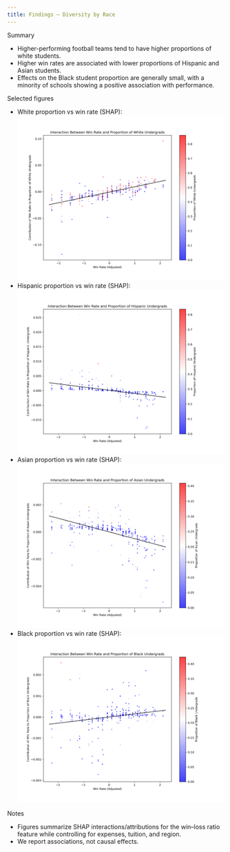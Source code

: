 ```yaml
---
title: Findings — Diversity by Race
---
```


Summary
- Higher-performing football teams tend to have higher proportions of white students.
- Higher win rates are associated with lower proportions of Hispanic and Asian students.
- Effects on the Black student proportion are generally small, with a minority of schools showing a positive association with performance.

Selected figures
- White proportion vs win rate (SHAP):
  ![SHAP: UGDS_WHITE vs win rate](../assets/img/Plots__UGDS_WHITE_interaction.png)
- Hispanic proportion vs win rate (SHAP):
  ![SHAP: UGDS_HISP vs win rate](../assets/img/Plots__UGDS_HISP_interaction.png)
- Asian proportion vs win rate (SHAP):
  ![SHAP: UGDS_ASIAN vs win rate](../assets/img/Plots__UGDS_ASIAN_interaction.png)
- Black proportion vs win rate (SHAP):
  ![SHAP: UGDS_BLACK vs win rate](../assets/img/Plots__UGDS_BLACK_interaction.png)

Notes
- Figures summarize SHAP interactions/attributions for the win–loss ratio feature while controlling for expenses, tuition, and region.
- We report associations, not causal effects.

